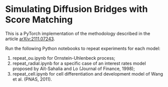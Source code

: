 # Simulating Diffusion Bridges with Score Matching
This is a PyTorch implementation of the methodology described in the article [arXiv:2111.07243](https://arxiv.org/abs/2111.07243).

Run the following Python notebooks to repeat experiments for each model:
1) repeat_ou.ipynb for Ornstein-Uhlenbeck process;
2) repeat_radial.ipynb for a specific case of an interest rates model proposed by Aït-Sahalia and Lo (Journal of Finance, 1998);
3) repeat_cell.ipynb for cell differentiation and development model of Wang et al. (PNAS, 2011).
